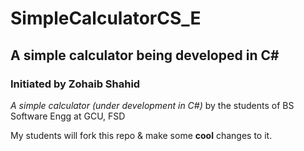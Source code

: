 # SimpleCalculatorCS_E
## A simple calculator being developed in C#
### Initiated by Zohaib Shahid

<i>A simple calculator (under development in C#)</i> by the students of BS Software Engg at GCU, FSD

My students will fork this repo & make some <b>cool</b> changes to it.
